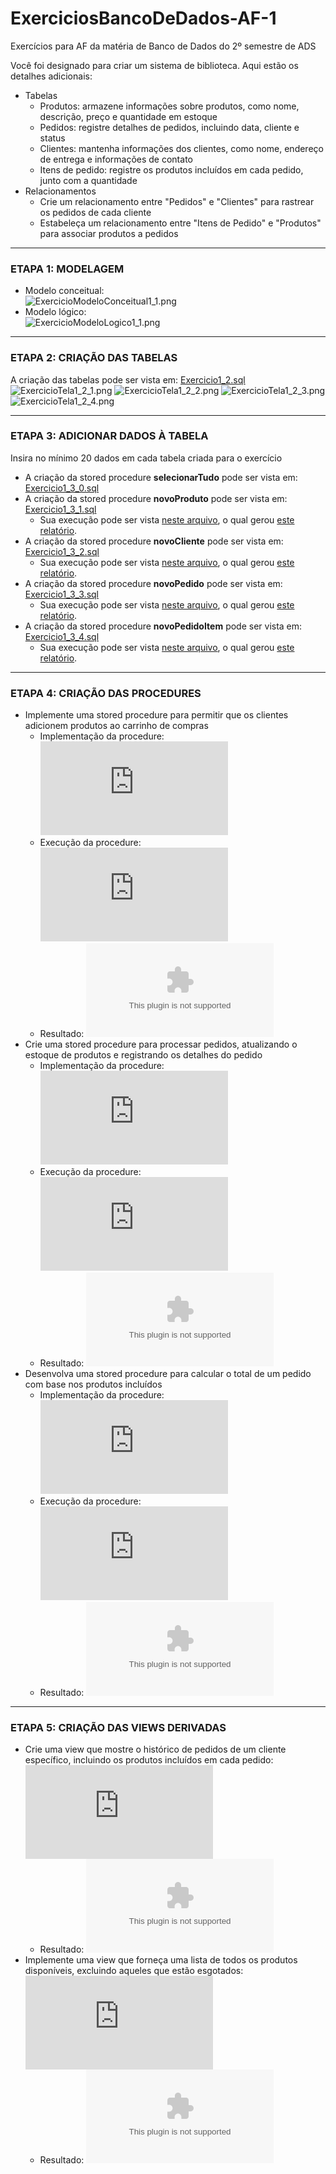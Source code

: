 # ExerciciosBancoDeDados-AF-1
Exercícios para AF da matéria de Banco de Dados do 2º semestre de ADS

Você foi designado para criar um sistema de biblioteca. Aqui estão os detalhes adicionais:
* Tabelas
  *  Produtos: armazene informações sobre produtos, como nome, descrição, preço e quantidade em estoque
  *  Pedidos: registre detalhes de pedidos, incluindo data, cliente e status
  *  Clientes: mantenha informações dos clientes, como nome, endereço de entrega e informações de contato
  *  Itens de pedido: registre os produtos incluídos em cada pedido, junto com a quantidade
* Relacionamentos
  * Crie um relacionamento entre "Pedidos" e "Clientes" para rastrear os pedidos de cada cliente
  * Estabeleça um relacionamento entre "Itens de Pedido" e "Produtos" para associar produtos a pedidos

--- 
### ETAPA 1: MODELAGEM

* Modelo conceitual: <br>
   ![ExercicioModeloConceitual1_1.png](https://github.com/YasminBrazASilva/ExerciciosBancoDeDados-AF-1/blob/main/ExercicioModeloConceitual1_1.png)<br>
* Modelo lógico: <br>
   ![ExercicioModeloLogico1_1.png](https://github.com/YasminBrazASilva/ExerciciosBancoDeDados-AF-1/blob/main/ExercicioModeloLogico1_1.png)<br>

---

### ETAPA 2: CRIAÇÃO DAS TABELAS
A criação das tabelas pode ser vista em: [Exercicio1_2.sql](https://github.com/YasminBrazASilva/ExerciciosBancoDeDados-AF-1/blob/main/Exercicio1_2.sql) <br> 
  ![ExercicioTela1_2_1.png](https://github.com/YasminBrazASilva/ExerciciosBancoDeDados-AF-1/blob/main/ExercicioTela1_2_1.png)
  ![ExercicioTela1_2_2.png](https://github.com/YasminBrazASilva/ExerciciosBancoDeDados-AF-1/blob/main/ExercicioTela1_2_2.png)
  ![ExercicioTela1_2_3.png](https://github.com/YasminBrazASilva/ExerciciosBancoDeDados-AF-1/blob/main/ExercicioTela1_2_3.png)
  ![ExercicioTela1_2_4.png](https://github.com/YasminBrazASilva/ExerciciosBancoDeDados-AF-1/blob/main/ExercicioTela1_2_4.png)

---

### ETAPA 3: ADICIONAR DADOS À TABELA
Insira no mínimo 20 dados em cada tabela criada para o exercício
  * A criação da stored procedure **selecionarTudo** pode ser vista em: [Exercicio1_3_0.sql](https://github.com/YasminBrazASilva/ExerciciosBancoDeDados-AF-1/blob/main/Exercicio1_3_0.sql) <br>
  * A criação da stored procedure **novoProduto** pode ser vista em: [Exercicio1_3_1.sql](https://github.com/YasminBrazASilva/ExerciciosBancoDeDados-AF-1/blob/main/Exercicio1_3_1.sql) <br>
    * Sua execução pode ser vista [neste arquivo](https://github.com/YasminBrazASilva/ExerciciosBancoDeDados-AF-1/blob/main/Exercicio1_3_1_1.sql), o qual gerou [este relatório](https://github.com/YasminBrazASilva/ExerciciosBancoDeDados-AF-1/blob/main/ExercicioRelatorio1_3_1_1.csv). <br>
  * A criação da stored procedure **novoCliente** pode ser vista em: [Exercicio1_3_2.sql](https://github.com/YasminBrazASilva/ExerciciosBancoDeDados-AF-1/blob/main/Exercicio1_3_2.sql) <br>
    * Sua execução pode ser vista [neste arquivo](https://github.com/YasminBrazASilva/ExerciciosBancoDeDados-AF-1/blob/main/Exercicio1_3_2_1.sql), o qual gerou [este relatório](https://github.com/YasminBrazASilva/ExerciciosBancoDeDados-AF-1/blob/main/ExercicioRelatorio1_3_2_1.csv). <br>
  * A criação da stored procedure **novoPedido** pode ser vista em: [Exercicio1_3_3.sql](https://github.com/YasminBrazASilva/ExerciciosBancoDeDados-AF-1/blob/main/Exercicio1_3_3.sql) <br>
    * Sua execução pode ser vista [neste arquivo](https://github.com/YasminBrazASilva/ExerciciosBancoDeDados-AF-1/blob/main/Exercicio1_3_3_1.sql), o qual gerou [este relatório](https://github.com/YasminBrazASilva/ExerciciosBancoDeDados-AF-1/blob/main/ExercicioRelatorio1_3_3_1.csv). <br>
  * A criação da stored procedure **novoPedidoItem** pode ser vista em: [Exercicio1_3_4.sql](https://github.com/YasminBrazASilva/ExerciciosBancoDeDados-AF-1/blob/main/Exercicio1_3_4.sql) <br>
    * Sua execução pode ser vista [neste arquivo](https://github.com/YasminBrazASilva/ExerciciosBancoDeDados-AF-1/blob/main/Exercicio1_3_4_1.sql), o qual gerou [este relatório](https://github.com/YasminBrazASilva/ExerciciosBancoDeDados-AF-1/blob/main/ExercicioRelatorio1_3_4_1.csv). <br> 

---

### ETAPA 4: CRIAÇÃO DAS PROCEDURES
* Implemente uma stored procedure para permitir que os clientes adicionem produtos ao carrinho de compras
    * Implementação da procedure: ![Exercicio1_4_1.sql](https://github.com/YasminBrazASilva/ExerciciosBancoDeDados-AF-1/blob/main/Exercicio1_4_1.sql)
    * Execução da procedure: ![Exercicio1_4_1_1.sql](https://github.com/YasminBrazASilva/ExerciciosBancoDeDados-AF-1/blob/main/Exercicio1_4_1_1.sql)
    * Resultado: ![ExercicioRelatorio1_4_1_1.csv](https://github.com/YasminBrazASilva/ExerciciosBancoDeDados-AF-1/blob/main/ExercicioRelatorio1_4_1_1.csv)
* Crie uma stored procedure para processar pedidos, atualizando o estoque de produtos e registrando os detalhes do pedido
    * Implementação da procedure: ![Exercicio1_4_2.sql](https://github.com/YasminBrazASilva/ExerciciosBancoDeDados-AF-1/blob/main/Exercicio1_4_2.sql)
    * Execução da procedure: ![Exercicio1_4_2_1.sql](https://github.com/YasminBrazASilva/ExerciciosBancoDeDados-AF-1/blob/main/Exercicio1_4_2_1.sql)
    * Resultado: ![ExercicioRelatorio1_4_2_1.csv](https://github.com/YasminBrazASilva/ExerciciosBancoDeDados-AF-1/blob/main/ExercicioRelatorio1_4_2_1.csv)   
* Desenvolva uma stored procedure para calcular o total de um pedido com base nos produtos incluídos
    * Implementação da procedure: ![Exercicio1_4_3.sql](https://github.com/YasminBrazASilva/ExerciciosBancoDeDados-AF-1/blob/main/Exercicio1_4_3.sql)
    * Execução da procedure: ![Exercicio1_4_3_1.sql](https://github.com/YasminBrazASilva/ExerciciosBancoDeDados-AF-1/blob/main/Exercicio1_4_1_3.sql)
    * Resultado: ![ExercicioRelatorio1_4_3_1.csv](https://github.com/YasminBrazASilva/ExerciciosBancoDeDados-AF-1/blob/main/ExercicioRelatorio1_4_3_1.csv) 

--- 

### ETAPA 5: CRIAÇÃO DAS VIEWS DERIVADAS
* Crie uma view que mostre o histórico de pedidos de um cliente específico, incluindo os produtos incluídos em cada pedido: ![Exercicio1_5_1.sql](https://github.com/YasminBrazASilva/ExerciciosBancoDeDados-AF-1/blob/main/Exercicio1_5_1.sql)
    * Resultado: ![ExercicioRelatorio1_5_1.csv](https://github.com/YasminBrazASilva/ExerciciosBancoDeDados-AF-1/blob/main/ExercicioRelatorio1_5_1.csv) 
* Implemente uma view que forneça uma lista de todos os produtos disponíveis, excluindo aqueles que estão esgotados: ![Exercicio1_5_2.sql](https://github.com/YasminBrazASilva/ExerciciosBancoDeDados-AF-1/blob/main/Exercicio1_5_2.sql)
    * Resultado: ![ExercicioRelatorio1_5_2.csv](https://github.com/YasminBrazASilva/ExerciciosBancoDeDados-AF-1/blob/main/ExercicioRelatorio1_5_2.csv)    

